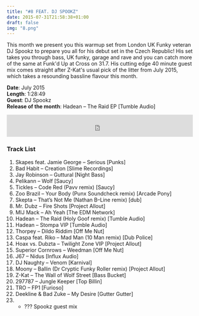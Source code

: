 ```yaml
---
title: "#8 FEAT. DJ SPOOKZ"
date: 2015-07-31T21:58:38+01:00
draft: false
img: "8.png"
---
```


This month we present you this warmup set from London UK Funky veteran DJ Spookz to prepare you all for his debut set in the Czech Republic! His set takes you through bass, UK funky, garage and rave and you can catch more of the same at Funk'd Up at Cross on 31.7. His cutting edge 40 minute guest mix comes straight after Z-Kat's usual pick of the litter from July 2015, which takes a resounding bassline flavour this month.

**Date**: July 2015  
**Length**: 1:28:49  
**Guest**: DJ Spookz  
**Release of the month**: Hadean – The Raid EP [Tumble Audio]

<div>
<iframe width="100%" height="60" src="https://www.mixcloud.com/widget/iframe/?hide_cover=1&mini=1&feed=%2Fzkat%2Fmasquerave-podcast-8-feat-dj-spookz%2F" frameborder="0" ></iframe>
</div>

### Track List

1. Skapes feat. Jamie George – Serious [Punks]
2. Bad Habit – Creation [Slime Recordings]
3. Jay Robinson – Guttural [Night Bass]
4. Pelikann – Wolf [Saucy]
5. Tickles – Code Red (Pavv remix) [Saucy]
6. Zoo Brazil – Your Body (Punx Soundcheck remix) [Arcade Pony]
7. Skepta – That’s Not Me (Nathan B–Line remix) [dub]
8. Mr. Dubz – Fire Shots [Project Allout]
9. MIJ Mack – Ah Yeah [The EDM Network]
10. Hadean – The Raid (Holy Goof remix) [Tumble Audio]
11. Hadean – Stompa VIP [Tumble Audio]
12. Thorpey – Dildo Riddim [Off Me Nut]
13. Caspa feat. Riko – Mad Man (10 Man remix) [Dub Police]
14. Hoax vs. Dubzta – Twilight Zone VIP [Project Allout]
15. Superior Cornrows – Weedman [Off Me Nut]
16. J67 – Nidus [Influx Audio]
17. DJ Naughty – Venom [Karnival]
18. Moony – Ballin (Dr Cryptic Funky Roller remix) [Project Allout]
19. Z-Kat – The Wall of Wolf Street [Bass Bucket]
20. 297787 – Jungle Keeper [Top Billin]
21. TRO – FP1 [Furioso]
22. Deekline & Bad Zuke – My Desire [Gutter Gutter]
23. - ??? Spookz guest mix